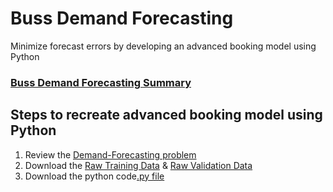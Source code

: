 # Buss Demand Forecasting

Minimize forecast errors by developing an advanced booking model using Python

### [Buss Demand Forecasting Summary](http://analyticswithali.com/portfolio/buss-demand-forecasting)

## Steps to recreate advanced booking model using Python
1. Review the [Demand-Forecasting problem](http://analyticswithali.com/portfolio/buss-demand-forecasting/)
2. Download the [Raw Training Data](https://github.com/analyticswithali/Buss-Demand-Forecasting/blob/master/buss_booking_trainingData.csv) & [Raw Validation Data](https://github.com/analyticswithali/Buss-Demand-Forecasting/blob/master/buss_booking_validationData_revised.csv)
3. Download the python code[.py file](https://rawgit.com/analyticswithali/Buss-Demand-Forecasting/master/Airline%20Demand%20Forecasting%20Python%20Code.py)
